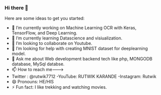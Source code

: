 ### Hi there 👋

<!--
**Rutwik-28/Rutwik-28** is a ✨ _special_ ✨ repository because its `README.md` (this file) appears on your GitHub profile.
-->

Here are some ideas to get you started:

- 🔭 I’m currently working on Machine Learning OCR with Keras, TensorFlow, and Deep Learning.
- 🌱 I’m currently learning Datascience and visiualization.
- 👯 I’m looking to collaborate on Youtube.
- 🤔 I’m looking for help with creating MNIST dataset for deeplearning model.
- 💬 Ask me about Web development backend tech like php, MONGODB database, MySql databse.
- 📫 How to reach me--->
- Twitter : @rutwik7712
 -YouTube: RUTWIK KARANDE
 -Instagram: Rutwik
- 😄 Pronouns: HE/HIS
- ⚡ Fun fact: I like trekking and watching movies.

